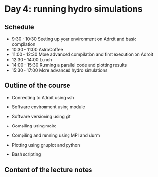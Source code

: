 # Day 4: running hydro simulations

## Schedule

* 9:30 - 10:30 Seeting up your environment on Adroit and basic compilation
* 10:30 - 11:00 AstroCoffee
* 11:00 - 12:30 More advanced compilation and first execution on Adroit
* 12:30 - 14:00 Lunch
* 14:00 - 15:30 Running a parallel code and plotting results
* 15:30 - 17:00 More advanced hydro simulations

## Outline of the course

- Connecting to Adroit using ssh

- Software environment using module

- Software versioning using git

- Compiling using make

- Compiling and running using MPI and slurm

- Plotting using gnuplot and python

- Bash scripting

## Content of the lecture notes

